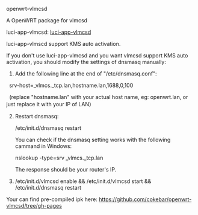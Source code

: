 openwrt-vlmcsd

A OpenWRT package for vlmcsd


luci-app-vlmcsd: [luci-app-vlmcsd](https://github.com/cokebar/luci-app-vlmcsd "")

luci-app-vlmscd support KMS auto activation.

If you don't use luci-app-vlmcsd and you want vlmcsd support KMS auto activation, you should modify the settings of dnsmasq manually:

1. Add the following line at the end of "/etc/dnsmasq.conf":

   srv-host=_vlmcs._tcp.lan,hostname.lan,1688,0,100
   
   (replace "hostname.lan" with your actual host name, eg: openwrt.lan, or just replace it with your IP of LAN）

2. Restart dnsmasq:

   /etc/init.d/dnsmasq restart

   You can check if the dnsmasq setting works with the following cammand in Windows:
   
   nslookup -type=srv _vlmcs._tcp.lan
   
   The response should be your router's IP.

3. /etc/init.d/vlmcsd enable && /etc/init.d/vlmcsd start && /etc/init.d/dnsmasq restart

Your can find pre-compiled ipk here: https://github.com/cokebar/openwrt-vlmcsd/tree/gh-pages
